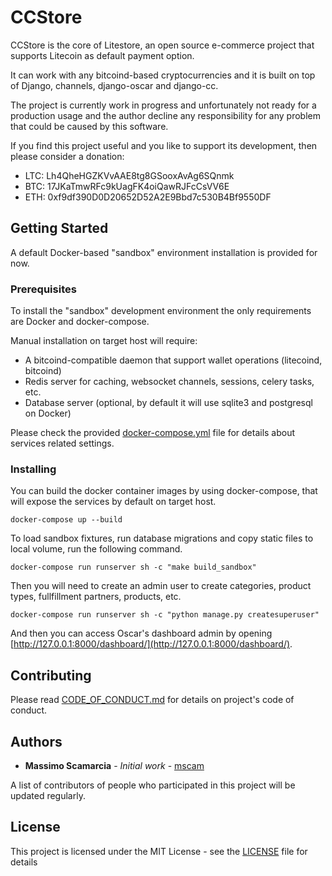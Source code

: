 # CCStore

CCStore is the core of Litestore, an open source e-commerce project that supports Litecoin as default payment option.

It can work with any bitcoind-based cryptocurrencies and it is built on top of Django, channels, django-oscar and django-cc.

The project is currently work in progress and unfortunately not ready for a production usage and the author decline any responsibility for any problem that could be caused by this software.

If you find this project useful and you like to support its development, then please consider a donation:

* LTC: Lh4QheHGZKVvAAE8tg8GSooxAvAg6SQnmk
* BTC: 17JKaTmwRFc9kUagFK4oiQawRJFcCsVV6E
* ETH: 0xf9df390D0D20652D52A2E9Bbd7c530B4Bf9550DF

## Getting Started

A default Docker-based "sandbox" environment installation is provided for now.

### Prerequisites

To install the "sandbox" development environment the only requirements are Docker and docker-compose.

Manual installation on target host will require:

* A bitcoind-compatible daemon that support wallet operations (litecoind, bitcoind)
* Redis server for caching, websocket channels, sessions, celery tasks, etc.
* Database server (optional, by default it will use sqlite3 and postgresql on Docker)

Please check the provided [docker-compose.yml](docker-compose.yml) file for details about services related settings.

### Installing

You can build the docker container images by using docker-compose, that will expose the services by default on target host.

```
docker-compose up --build
```

To load sandbox fixtures, run database migrations and copy static files to local volume, run the following command.

```
docker-compose run runserver sh -c "make build_sandbox"
```

Then you will need to create an admin user to create categories, product types, fullfillment partners, products, etc.

```
docker-compose run runserver sh -c "python manage.py createsuperuser"
```

And then you can access Oscar's dashboard admin by opening [http://127.0.0.1:8000/dashboard/](http://127.0.0.1:8000/dashboard/).


## Contributing

Please read [CODE_OF_CONDUCT.md](CODE_OF_CONDUCT.md) for details on project's code of conduct.

## Authors

* **Massimo Scamarcia** - *Initial work* - [mscam](https://github.com/mscam)

A list of contributors of people who participated in this project will be updated regularly.

## License

This project is licensed under the MIT License - see the [LICENSE](LICENSE) file for details
